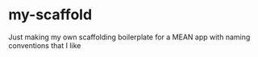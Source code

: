 # my-scaffold
Just making my own scaffolding boilerplate for a MEAN app with naming conventions that I like
